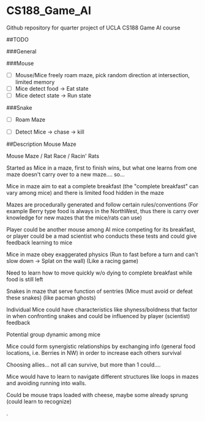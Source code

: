 # CS188_Game_AI
Github repository for quarter  project of UCLA CS188 Game AI course


##TODO

###General

###Mouse
 - [ ] Mouse/Mice freely roam maze, pick random direction at intersection, limited memory
 - [ ] Mice detect food -> Eat state
 - [ ] Mice detect state -> Run state
 
###Snake
  - [ ] Roam Maze
  - [ ] Detect Mice -> chase -> kill
 

##Description
Mouse Maze

Mouse Maze / Rat Race / Racin' Rats

Started as Mice in a maze, first to finish wins, but what one learns from one maze doesn't carry over to a new maze.... so...

Mice in maze aim to eat a complete breakfast (the "complete breakfast" can vary among mice) and there is limited food hidden in the maze

Mazes are procedurally generated and follow certain rules/conventions (For example Berry type food is always in the NorthWest, thus there is carry over knowledge for new mazes that the mice/rats can use)

Player could be another mouse among AI mice competing for its breakfast, or player could be a mad scientist who conducts these tests and could give feedback learning to mice

Mice in maze obey exaggerated physics (Run to fast before a turn and can't slow down -> Splat on the wall) (Like a racing game)

  Need to learn how to move quickly w/o dying to complete breakfast while food is still left

Snakes in maze that serve function of sentries (Mice must avoid or defeat these snakes) (like pacman ghosts)

Individual Mice could have characteristics like shyness/boldness that factor in when confronting snakes and could be influenced by player (scientist) feedback

Potential group dynamic among mice

Mice could form synergistic relationships by exchanging info (general food locations, i.e. Berries in NW) in order to increase each others survival

Choosing allies... not all can survive, but more than 1 could....

Mice would have to learn to navigate different structures like loops in mazes and avoiding running into walls.

Could be mouse traps loaded with cheese, maybe some already sprung (could learn to recognize)

.
